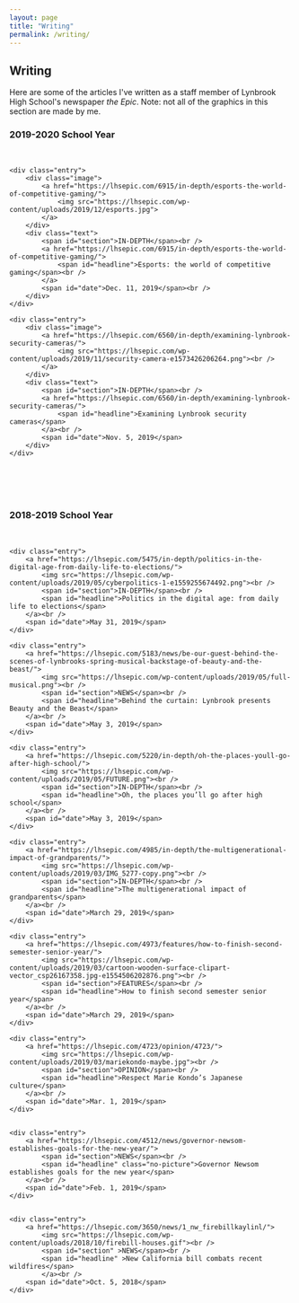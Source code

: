 ```yaml
---
layout: page
title: "Writing"
permalink: /writing/
---
```

<style>

	
	.entry{
		<!--background-color: #F5F5F5;-->
		display: grid;
	}
	
	img{
		object-fit: cover;
		width: fit-content(100%);
		height:0.7*width;
	}
	
	.image {
		padding: 0em 0em 0em 0em;
	}
	
	.text {
		margin-bottom: 1em;
	}
	
	<!--.entry > div{
		padding:0em 1em 0em 1em;
	}-->
	
	.grid{
		display: grid;
		grid-template-columns: repeat(auto-fit, minmax(180px, 1fr));
		grid-template-rows: auto auto auto;
		grid-column-gap: 1em;
		grid-row-gap: 2em;
		
	}
	
	.no-picture {
		margin-top:1em;
	}
	
	#section{
		font-size: 0.7em;
	}
	
	#headline{
		font-size: 1em;
		<!--margin-top: 30px;-->
	}
	
	#date{
		font-size: 0.6em;
	}
	
	
	
</style>

<h2>Writing</h2>

<p>Here are some of the articles I've written as a staff member of Lynbrook High School's newspaper <i>the Epic</i>. Note: not all of the graphics in this section are made by me.</p>

<h3>2019-2020 School Year</h3><br />

<section class="grid">

	<div class="entry">
		<div class="image">
			<a href="https://lhsepic.com/6915/in-depth/esports-the-world-of-competitive-gaming/">
				<img src="https://lhsepic.com/wp-content/uploads/2019/12/esports.jpg">
			</a>
		</div>
		<div class="text">
			<span id="section">IN-DEPTH</span><br />
			<a href="https://lhsepic.com/6915/in-depth/esports-the-world-of-competitive-gaming/">
				<span id="headline">Esports: the world of competitive gaming</span><br />
			</a>
			<span id="date">Dec. 11, 2019</span><br />
		</div>
	</div>
	
	<div class="entry">
		<div class="image">
			<a href="https://lhsepic.com/6560/in-depth/examining-lynbrook-security-cameras/">
				<img src="https://lhsepic.com/wp-content/uploads/2019/11/security-camera-e1573426206264.png"><br />
			</a>
		</div>
		<div class="text">
			<span id="section">IN-DEPTH</span><br />
			<a href="https://lhsepic.com/6560/in-depth/examining-lynbrook-security-cameras/">
				<span id="headline">Examining Lynbrook security cameras</span>
			</a><br />
			<span id="date">Nov. 5, 2019</span>
		</div>
	</div>

</section>

<h3>2018-2019 School Year</h3><br />

<section class="grid">
	
	<div class="entry">
		<a href="https://lhsepic.com/5475/in-depth/politics-in-the-digital-age-from-daily-life-to-elections/">
			<img src="https://lhsepic.com/wp-content/uploads/2019/05/cyberpolitics-1-e1559255674492.png"><br />
			<span id="section">IN-DEPTH</span><br />
			<span id="headline">Politics in the digital age: from daily life to elections</span>
		</a><br />
		<span id="date">May 31, 2019</span>
	</div>
	
	<div class="entry">
		<a href="https://lhsepic.com/5183/news/be-our-guest-behind-the-scenes-of-lynbrooks-spring-musical-backstage-of-beauty-and-the-beast/">
			<img src="https://lhsepic.com/wp-content/uploads/2019/05/full-musical.png"><br />
			<span id="section">NEWS</span><br />
			<span id="headline">Behind the curtain: Lynbrook presents Beauty and the Beast</span>
		</a><br />
		<span id="date">May 3, 2019</span>
	</div>

	<div class="entry">
		<a href="https://lhsepic.com/5220/in-depth/oh-the-places-youll-go-after-high-school/">
			<img src="https://lhsepic.com/wp-content/uploads/2019/05/FUTURE.png"><br />
			<span id="section">IN-DEPTH</span><br />
			<span id="headline">Oh, the places you’ll go after high school</span>
		</a><br />
		<span id="date">May 3, 2019</span>
	</div>
	
	<div class="entry">
		<a href="https://lhsepic.com/4985/in-depth/the-multigenerational-impact-of-grandparents/">
			<img src="https://lhsepic.com/wp-content/uploads/2019/03/IMG_5277-copy.png"><br />
			<span id="section">IN-DEPTH</span><br />
			<span id="headline">The multigenerational impact of grandparents</span>
		</a><br />
		<span id="date">March 29, 2019</span>
	</div>

	<div class="entry">
		<a href="https://lhsepic.com/4973/features/how-to-finish-second-semester-senior-year/">
			<img src="https://lhsepic.com/wp-content/uploads/2019/03/cartoon-wooden-surface-clipart-vector_csp26167358.jpg-e1554506202876.png"><br />
			<span id="section">FEATURES</span><br />
			<span id="headline">How to finish second semester senior year</span>
		</a><br />
		<span id="date">March 29, 2019</span>
	</div>

	<div class="entry">
		<a href="https://lhsepic.com/4723/opinion/4723/">
			<img src="https://lhsepic.com/wp-content/uploads/2019/03/mariekondo-maybe.jpg"><br />
			<span id="section">OPINION</span><br />
			<span id="headline">Respect Marie Kondo’s Japanese culture</span>
		</a><br />
		<span id="date">Mar. 1, 2019</span>
	</div>


	<div class="entry">
		<a href="https://lhsepic.com/4512/news/governor-newsom-establishes-goals-for-the-new-year/">
			<span id="section">NEWS</span><br />
			<span id="headline" class="no-picture">Governor Newsom establishes goals for the new year</span>
		</a><br />
		<span id="date">Feb. 1, 2019</span>
	</div>


	<div class="entry">
		<a href="https://lhsepic.com/3650/news/1_nw_firebillkaylinl/">
			<img src="https://lhsepic.com/wp-content/uploads/2018/10/firebill-houses.gif"><br />
			<span id="section" >NEWS</span><br />
			<span id="headline" >New California bill combats recent wildfires</span>
			</a><br />
		<span id="date">Oct. 5, 2018</span>
	</div>
	
</section>
